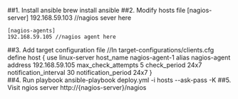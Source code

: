 ##1. Install ansible
	brew install ansible
##2. Modify hosts file
	[nagios-server]
	192.168.59.103 //nagios sever here

	[nagios-agents]
	192.168.59.105 //nagios agent here
##3. Add target configuration file
	//In target-configurations/clients.cfg
	define host {
		use                             linux-server
		host_name                       nagios-agent-1
		alias                           nagios-agent
		address                         192.168.59.105
		max_check_attempts              5
		check_period                    24x7
		notification_interval           30
		notification_period             24x7
	}	
##4. Run playbook
	ansible-playbook deploy.yml -i hosts --ask-pass -K
##5. Visit ngios server
	http://{nagios-server}/nagios